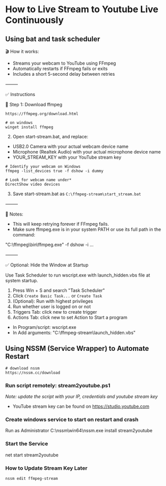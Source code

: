# How to Live Stream to Youtube Live Continuously

## Using bat and task scheduler
🎬 How it works:
*	Streams your webcam to YouTube using FFmpeg
*	Automatically restarts if FFmpeg fails or exits
*	Includes a short 5-second delay between retries

⸻

✅ Instructions

🔧 Step 1: Download ffmpeg

```
https://ffmpeg.org/download.html

# on windows
winget install ffmpeg
```


2. Open start-stream.bat, and replace:
*	USB2.0 Camera with your actual webcam device name
*	Microphone (Realtek Audio) with your actual microphone device name
*	YOUR_STREAM_KEY with your YouTube stream key

```
# Identify your webcam on Windows
ffmpeg -list_devices true -f dshow -i dummy
```

```
# Look for webcam name under*
DirectShow video devices
```
3. Save start-stream.bat as `C:\ffmpeg-stream\start_stream.bat`

⸻

📌 Notes:
*	This will keep retrying forever if FFmpeg fails.
*	Make sure ffmpeg.exe is in your system PATH or use its full path in the command:

"C:\ffmpeg\bin\ffmpeg.exe" -f dshow -i ...



⸻

✅ Optional: Hide the Window at Startup

Use Task Scheduler to run wscript.exe with launch_hidden.vbs file at system startup.

1. Press Win + S and search "Task Scheduler"
2. Click `Create Basic Task...` or `Create Task`
4. (Optional): Run with highest privileges
5. Run whether user is logged on or not
6. Triggers Tab: click new to create trigger
7. Actions Tab: click new to set Action to Start a program
  - In Program/script: wscript.exe
  - In Add arguments: "C:\ffmpeg-stream\launch_hidden.vbs"


## Using NSSM (Service Wrapper) to Automate Restart

```
# download nssm
https://nssm.cc/download
```

### Run script remotely: stream2youtube.ps1

*Note: update the script with your IP, credentials and youtube stream key*
- YouTube stream key can be found on https://studio.youtube.com



### Create windows service to start on restart and crash

Run as Administrator
C:\nssm\win64\nssm.exe install stream2youtube


### Start the Service

net start stream2youtube


### How to Update Stream Key Later
```
nssm edit ffmpeg-stream
```


